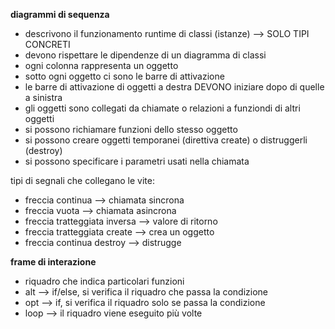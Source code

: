 **diagrammi di sequenza**

* descrivono il funzionamento runtime di classi (istanze) --> SOLO TIPI CONCRETI
* devono rispettare le dipendenze di un diagramma di classi
* ogni colonna rappresenta un oggetto
* sotto ogni oggetto ci sono le barre di attivazione
* le barre di attivazione di oggetti a destra DEVONO iniziare dopo di quelle a sinistra
* gli oggetti sono collegati da chiamate o relazioni a funziondi di altri oggetti
* si possono richiamare funzioni dello stesso oggetto
* si possono creare oggetti temporanei (direttiva create) o distruggerli (destroy)
* si possono specificare i parametri usati nella chiamata

tipi di segnali che collegano le vite:
* freccia continua --> chiamata sincrona
* freccia vuota --> chiamata asincrona
* freccia tratteggiata inversa --> valore di ritorno
* freccia tratteggiata create --> crea un oggetto
* freccia continua destroy --> distrugge

**frame di interazione**

* riquadro che indica particolari funzioni
* alt --> if/else, si verifica il riquadro che passa la condizione
* opt --> if, si verifica il riquadro solo se passa la condizione
* loop --> il riquadro viene eseguito più volte